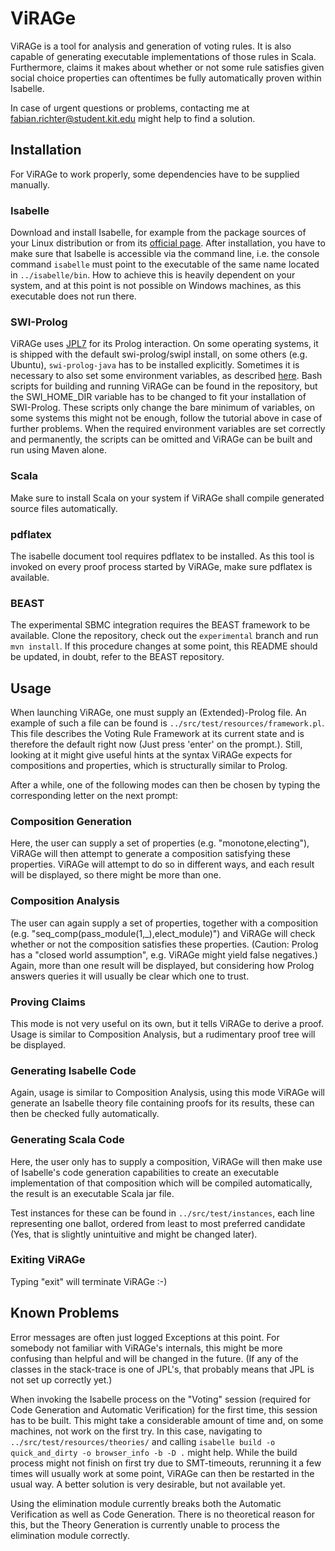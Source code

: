 # ViRAGe

ViRAGe is a tool for analysis and generation of voting rules. It is also capable of generating executable implementations of those rules in Scala. Furthermore, claims it makes about whether or not some rule satisfies given social choice properties can oftentimes be fully automatically proven within Isabelle.

In case of urgent questions or problems, contacting me at fabian.richter@student.kit.edu might help to find a solution.

## Installation

For ViRAGe to work properly, some dependencies have to be supplied manually.

### Isabelle

Download and install Isabelle, for example from the package sources of your Linux distribution or from its [official page](http://isabelle.in.tum.de/). After installation, you have to make sure that Isabelle is accessible via the command line, i.e. the console command ```isabelle``` must point to the executable of the same name located in ```../isabelle/bin```. How to achieve this is heavily dependent on your system, and at this point is not possible on Windows machines, as this executable does not run there.

### SWI-Prolog

ViRAGe uses [JPL7](https://jpl7.org/) for its Prolog interaction. On some operating systems, it is shipped with the default swi-prolog/swipl install, on some others (e.g. Ubuntu), ```swi-prolog-java``` has to be installed explicitly. Sometimes it is necessary to also set some environment variables, as described [here](https://jpl7.org/TutorialResources). Bash scripts for building and running ViRAGe can be found in the repository, but the SWI_HOME_DIR variable has to be changed to fit your installation of SWI-Prolog. These scripts only change the bare minimum of variables, on some systems this might not be enough, follow the tutorial above in case of further problems. When the required environment variables are set correctly and permanently, the scripts can be omitted and ViRAGe can be built and run using Maven alone.

### Scala

Make sure to install Scala on your system if ViRAGe shall compile generated source files automatically.

### pdflatex

The isabelle document tool requires pdflatex to be installed. As this tool is invoked on every proof process started by ViRAGe, make sure pdflatex is available.

### BEAST

The experimental SBMC integration requires the BEAST framework to be available. Clone the repository, check out the ```experimental``` branch and run ```mvn install```. If this procedure changes at some point, this README should be updated, in doubt, refer to the BEAST repository.

## Usage

When launching ViRAGe, one must supply an (Extended)-Prolog file. An example of such a file can be found is ```../src/test/resources/framework.pl```. This file describes the Voting Rule Framework at its current state and is therefore the default right now (Just press 'enter' on the prompt.). Still, looking at it might give useful hints at the syntax ViRAGe expects for compositions and properties, which is structurally similar to Prolog.

After a while, one of the following modes can then be chosen by typing the corresponding letter on the next prompt:

### Composition Generation

Here, the user can supply a set of properties (e.g. "monotone,electing"), ViRAGe will then attempt to generate a composition satisfying these properties. ViRAGe will attempt to do so in different ways, and each result will be displayed, so there might be more than one.

### Composition Analysis

The user can again supply a set of properties, together with a composition (e.g. "seq_comp(pass_module(1,_),elect_module)") and ViRAGe will check whether or not the composition satisfies these properties. (Caution: Prolog has a "closed world assumption", e.g. ViRAGe might yield false negatives.) Again, more than one result will be displayed, but considering how Prolog answers queries it will usually be clear which one to trust.

### Proving Claims

This mode is not very useful on its own, but it tells ViRAGe to derive a proof. Usage is similar to Composition Analysis, but a rudimentary proof tree will be displayed.

### Generating Isabelle Code

Again, usage is similar to Composition Analysis, using this mode ViRAGe will generate an Isabelle theory file containing proofs for its results, these can then be checked fully automatically.

### Generating Scala Code

Here, the user only has to supply a composition, ViRAGe will then make use of Isabelle's code generation capabilities to create an executable implementation of that composition which will be compiled automatically, the result is an executable Scala jar file. 

Test instances for these can be found in ```../src/test/instances```, each line representing one ballot, ordered from least to most preferred candidate (Yes, that is slightly unintuitive and might be changed later).

### Exiting ViRAGe

Typing "exit" will terminate ViRAGe :-)

## Known Problems

Error messages are often just logged Exceptions at this point. For somebody not familiar with ViRAGe's internals, this might be more confusing than helpful and will be changed in the future. (If any of the classes in the stack-trace is one of JPL's, that probably means that JPL is not set up correctly yet.)

When invoking the Isabelle process on the "Voting" session (required for Code Generation and Automatic Verification) for the first time, this session has to be built. This might take a considerable amount of time and, on some machines, not work on the first try. In this case, navigating to ```../src/test/resources/theories/``` and calling ```isabelle build -o quick_and_dirty -o browser_info -b -D .``` might help. While the build process might not finish on first try due to SMT-timeouts, rerunning it a few times will usually work at some point, ViRAGe can then be restarted in the usual way. A better solution is very desirable, but not available yet.

Using the elimination module currently breaks both the Automatic Verification as well as Code Generation. There is no theoretical reason for this, but the Theory Generation is currently unable to process the elimination module correctly.
